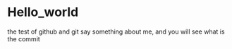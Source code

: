 # Hello_world
the test of github and git
say something about me, and you will see what is the commit
